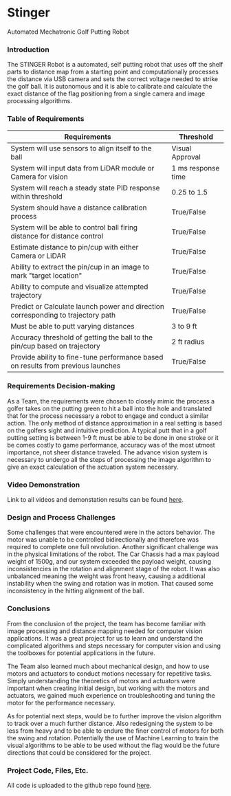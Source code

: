 # Stinger
Automated Mechatronic Golf Putting Robot


### Introduction

The STINGER Robot is a automated, self putting robot that uses off the shelf parts to distance map from a starting point and computationally processes the distance via USB camera and sets the correct voltage needed to strike the golf ball. It is autonomous and it is able to calibrate and calculate the exact distance of the flag positioning from a single camera and image processing algorithms. 

### Table of Requirements

| Requirements | Threshold |
| --- | --- |
| System will use sensors to align itself to the ball | Visual Approval |
| System will input data from LiDAR module or Camera for vision | 1 ms response time |
| System will reach a steady state PID response within threshold | 0.25 to 1.5 |
| System should have a distance calibration process | True/False |
| System will be able to control ball firing distance for distance control | True/False |
| Estimate distance to pin/cup with either Camera or LiDAR | True/False |
| Ability to extract the pin/cup in an image to mark "target location" | True/False |
| Ability to compute and visualize attempted trajectory | True/False |
| Predict or Calculate launch power and direction corresponding to trajectory path | True/False |
| Must be able to putt varying distances | 3 to 9 ft |
| Accuracy threshold of getting the ball to the pin/cup based on trajectory | 2 ft radius |
| Provide ability to fine-tune performance based on results from previous launches | True/False |

### Requirements Decision-making

As a Team, the requirements were chosen to closely mimic the process a golfer takes on the putting green to hit a ball into the hole and translated that for the process necessary a robot to engage and conduct a similar action. The only method of distance approximation in a real setting is based on the golfers sight and intuitive prediction. A typical putt that in a golf putting setting is between 1-9 ft must be able to be done in one stroke or it be comes costly to game performance, accuracy was of the most utmost importance, not sheer distance traveled. The advance vision system is necessary to undergo all the steps of processing the image algorithm to give an exact calculation of the actuation system necessary. 


### Video Demonstration

Link to all videos and demonstation results can be found [here]().

### Design and Process Challenges

Some challenges that were encountered were in the actors behavior. The motor was unable to be controlled bidirectionally and therefore was required to complete one full revolution. Another significant challenge was in the physical limitations of the robot. The Car Chassis had a max payload weight of 1500g, and our system exceeded the payload weight, causing inconsistencies in the rotation and alignment stage of the robot. It was also unbalanced meaning the weight was front heavy, causing a additional instability when the swing and rotation was in motion. That caused some inconsistency in the hitting alignment of the ball. 

### Conclusions

From the conclusion of the project, the team has become familiar with image processing and distance mapping needed for computer vision applications. It was a great project for us to learn and understand the complicated algorithms and steps necessary for computer vision and using the toolboxes for potential applications in the future.

The Team also learned much about mechanical design, and how to use motors and actuators to conduct motions necessary for repetitive tasks. Simply understanding the theoretics of motors and actuators were important when creating initial design, but working with the motors and actuators, we gained much experience on troubleshooting and tuning the motor for the performance necessary. 

As for potential next steps, would be to further improve the vision algorithm to track over a much further distance. Also redesigning the system to be less from heavy and to be able to endure the finer control of motors for both the swing and rotation. Potentially the use of Machine Learning to train the visual algorithms to be able to be used without the flag would be the future directions that could be considered for the project. 

### Project Code, Files, Etc.

All code is uploaded to the github repo found [here](https://github.com/sah4jpatel/Stinger/).
